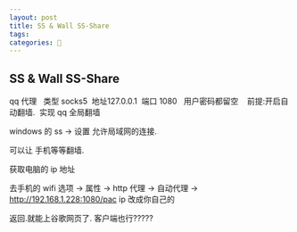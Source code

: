 ```yaml
---
layout: post
title: SS & Wall SS-Share
tags: 
categories: 📛
---
```


## SS & Wall SS-Share

qq 代理   类型 socks5  地址127.0.0.1  端口 1080   用户密码都留空    前提:开启自动翻墙.  实现 qq 全局翻墙 




windows 的 ss → 设置 允许局域网的连接.

可以让 手机等等翻墙.

获取电脑的 ip 地址

去手机的 wifi 选项 → 属性 → http 代理 → 自动代理 → http://192.168.1.228:1080/pac
ip 改成你自己的

返回.就能上谷歌网页了. 客户端也行?????


